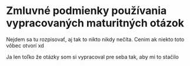# Zmluvné podmienky používania vypracovaných maturitných otázok
Nejdem sa tu rozpisovať, aj tak to nikto nikdy nečíta. Cenim ak niekto toto vôbec otvorí xd  

Ja len toľko že otázky som si vypracoval pre seba tak, aby mi to stačilo
